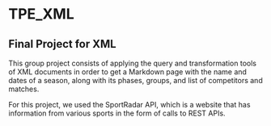 # TPE_XML
## Final Project for XML


This group project consists of applying the query and transformation tools of
XML documents in order to get a Markdown page with the name and dates of a
season, along with its phases, groups, and list of competitors and matches. 

For this project, we used the SportRadar API, which is a website that has information from various sports in the form of calls to REST APIs.